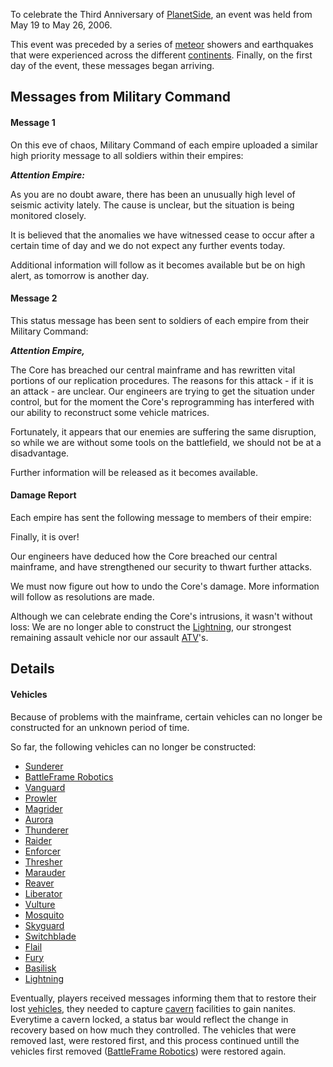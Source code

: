 To celebrate the Third Anniversary of [PlanetSide](../../PlanetSide.md), an
event was held from May 19 to May 26, 2006.

This event was preceded by a series of [meteor](../../items/Meteor.md) showers and
earthquakes that were experienced across the different
[continents](../../locations/Continent.md). Finally, on the first day of the event,
these messages began arriving.

## Messages from Military Command

#### Message 1

On this eve of chaos, Military Command of each empire uploaded a similar high
priority message to all soldiers within their empires:

**_Attention Empire:_**

As you are no doubt aware, there has been an unusually high level of seismic
activity lately. The cause is unclear, but the situation is being monitored
closely.

It is believed that the anomalies we have witnessed cease to occur after a
certain time of day and we do not expect any further events today.

Additional information will follow as it becomes available but be on high alert,
as tomorrow is another day.

#### Message 2

This status message has been sent to soldiers of each empire from their Military
Command:

**_Attention Empire,_**

The Core has breached our central mainframe and has rewritten vital portions of
our replication procedures. The reasons for this attack - if it is an attack -
are unclear. Our engineers are trying to get the situation under control, but
for the moment the Core's reprogramming has interfered with our ability to
reconstruct some vehicle matrices.

Fortunately, it appears that our enemies are suffering the same disruption, so
while we are without some tools on the battlefield, we should not be at a
disadvantage.

Further information will be released as it becomes available.

#### Damage Report

Each empire has sent the following message to members of their empire:

Finally, it is over!

Our engineers have deduced how the Core breached our central mainframe, and have
strengthened our security to thwart further attacks.

We must now figure out how to undo the Core's damage. More information will
follow as resolutions are made.

Although we can celebrate ending the Core's intrusions, it wasn't without loss:
We are no longer able to construct the [Lightning](../../vehicles/Lightning.md),
our strongest remaining assault vehicle nor our assault
[ATV](../../vehicles/ATV.md)'s.

## Details

#### Vehicles

Because of problems with the mainframe, certain vehicles can no longer be
constructed for an unknown period of time.

So far, the following vehicles can no longer be constructed:

- [Sunderer](../../vehicles/Sunderer.md)
- [BattleFrame Robotics](../../vehicles/BattleFrame_Robotics.md)
- [Vanguard](../../vehicles/Vanguard.md)
- [Prowler](../../vehicles/Prowler.md)
- [Magrider](../../vehicles/Magrider.md)
- [Aurora](../../vehicles/Aurora.md)
- [Thunderer](../../vehicles/Thunderer.md)
- [Raider](../../vehicles/Raider.md)
- [Enforcer](../../vehicles/Enforcer.md)
- [Thresher](../../vehicles/Thresher.md)
- [Marauder](../../vehicles/Marauder.md)
- [Reaver](../../vehicles/Reaver.md)
- [Liberator](../../vehicles/Liberator.md)
- [Vulture](../../vehicles/Vulture.md)
- [Mosquito](../../vehicles/Mosquito.md)
- [Skyguard](../../vehicles/Skyguard.md)
- [Switchblade](../../items/Switchblade.md)
- [Flail](../../vehicles/Flail.md)
- [Fury](../../vehicles/Fury.md)
- [Basilisk](../../vehicles/Basilisk.md)
- [Lightning](../../vehicles/Lightning.md)

Eventually, players received messages informing them that to restore their lost
[vehicles](../../vehicles/Vehicle.md), they needed to capture
[cavern](../../locations/Caverns.md) facilities to gain nanites. Everytime a cavern
locked, a status bar would reflect the change in recovery based on how much they
controlled. The vehicles that were removed last, were restored first, and this
process continued untill the vehicles first removed
([BattleFrame Robotics](../../vehicles/BattleFrame_Robotics.md)) were restored
again.
